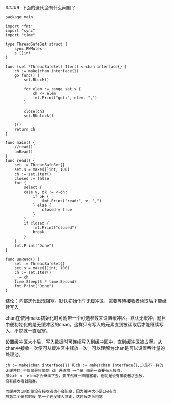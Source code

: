 ####9. 下面的迭代会有什么问题？
~~~
package main

import "fmt"
import "sync"
import "time"

type ThreadSafeSet struct {
	sync.RWMutex
	s []int
}

func (set *ThreadSafeSet) Iter() <-chan interface{} {
	ch := make(chan interface{})
	go func() {
		set.RLock()

		for elem := range set.s {
			ch <- elem
			fmt.Print("get:", elem, ",")
		}

		close(ch)
		set.RUnlock()

	}()
	return ch
}

func main() {
	//read()
	unRead()
}
func read() {
	set := ThreadSafeSet{}
	set.s = make([]int, 100)
	ch := set.Iter()
	closed := false
	for {
		select {
		case v, ok := <-ch:
			if ok {
				fmt.Print("read:", v, ",")
			} else {
				closed = true
			}
		}
		if closed {
			fmt.Print("closed")
			break
		}
	}
	fmt.Print("Done")
}

func unRead() {
	set := ThreadSafeSet{}
	set.s = make([]int, 100)
	ch := set.Iter()
	_ = ch
	time.Sleep(5 * time.Second)
	fmt.Print("Done")
}
~~~

结论：内部迭代出现阻塞。默认初始化时无缓冲区，需要等待接收者读取后才能继续写入。

chan在使用make初始化时可附带一个可选参数来设置缓冲区。默认无缓冲，题目中便初始化的是无缓冲区的chan，这样只有写入的元素直到被读取后才能继续写入，不然就一直阻塞。

设置缓冲区大小后，写入数据时可连续写入到缓冲区中，直到缓冲区被占满。从chan中接收一次便可从缓冲区中释放一次。可以理解为chan是可以设置吞吐量的处理池。
~~~
ch := make(chan interface{}) 和ch := make(chan interface{},1)是不一样的 
无缓冲的 不仅仅是只能向 ch 通道放 一个值 而是一直要有人接收，
那么ch <- elem才会继续下去，要不然就一直阻塞着，也就是说有接收者才去放，
没有接收者就阻塞。

而缓冲为1则即使没有接收者也不会阻塞，因为缓冲大小是1只有当 
放第二个值的时候 第一个还没被人拿走，这时候才会阻塞
~~~
